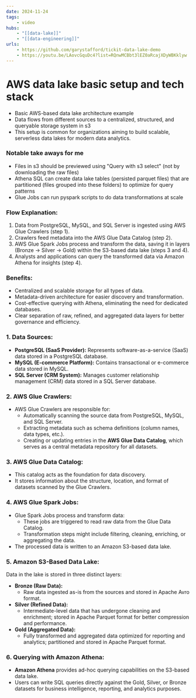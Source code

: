 ```yaml
---
date: 2024-11-24
tags:
    - video
hubs:
    - "[[data-lake]]"
    - "[[data-engineering]]"
urls:
    - https://github.com/garystafford/tickit-data-lake-demo
    - https://youtu.be/LAovcGquDc4?list=RQnwMCBbt3lEZ0aRcajXDyWBKklyw
---
```


# AWS data lake basic setup and tech stack

- Basic AWS-based data lake architecture example
- Data flows from different sources to a centralized, structured, and queryable storage system in s3
- This setup is common for organizations aiming to build scalable, serverless data lakes for modern data analytics.

### **Notable take aways for me**
- Files in s3 should be previewed using "Query with s3 select" (not by downloading the raw files)
- Athena SQL can create data lake tables (persisted parquet files) that are partitioned (files grouped into these folders) to optimize for query patterns
- Glue Jobs can run pyspark scripts to do data transformations at scale

### **Flow Explanation:**
1. Data from PostgreSQL, MySQL, and SQL Server is ingested using AWS Glue Crawlers (step 1).
2. Crawlers feed metadata into the AWS Glue Data Catalog (step 2).
3. AWS Glue Spark Jobs process and transform the data, saving it in layers (Bronze → Silver → Gold) within the S3-based data lake (steps 3 and 4).
4. Analysts and applications can query the transformed data via Amazon Athena for insights (step 4).

### **Benefits:**
   - Centralized and scalable storage for all types of data.
   - Metadata-driven architecture for easier discovery and transformation.
   - Cost-effective querying with Athena, eliminating the need for dedicated databases.
   - Clear separation of raw, refined, and aggregated data layers for better governance and efficiency.

### **1. Data Sources:**
   - **PostgreSQL (SaaS Provider):**
     Represents software-as-a-service (SaaS) data stored in a PostgreSQL database.
   - **MySQL (E-commerce Platform):**
     Contains transactional or e-commerce data stored in MySQL.
   - **SQL Server (CRM System):**
     Manages customer relationship management (CRM) data stored in a SQL Server database.

### **2. AWS Glue Crawlers:**
   - AWS Glue Crawlers are responsible for:
     - Automatically scanning the source data from PostgreSQL, MySQL, and SQL Server.
     - Extracting metadata such as schema definitions (column names, data types, etc.).
     - Creating or updating entries in the **AWS Glue Data Catalog**, which serves as a central metadata repository for all datasets.

### **3. AWS Glue Data Catalog:**
   - This catalog acts as the foundation for data discovery.
   - It stores information about the structure, location, and format of datasets scanned by the Glue Crawlers.

### **4. AWS Glue Spark Jobs:**
   - Glue Spark Jobs process and transform data:
     - These jobs are triggered to read raw data from the Glue Data Catalog.
     - Transformation steps might include filtering, cleaning, enriching, or aggregating the data.
   - The processed data is written to an Amazon S3-based data lake.

### **5. Amazon S3-Based Data Lake:**
   Data in the lake is stored in three distinct layers:
   - **Bronze (Raw Data):**
     - Raw data ingested as-is from the sources and stored in Apache Avro format.
   - **Silver (Refined Data):**
     - Intermediate-level data that has undergone cleaning and enrichment; stored in Apache Parquet format for better compression and performance.
   - **Gold (Aggregated Data):**
     - Fully transformed and aggregated data optimized for reporting and analytics; partitioned and stored in Apache Parquet format.

### **6. Querying with Amazon Athena:**
   - **Amazon Athena** provides ad-hoc querying capabilities on the S3-based data lake.
   - Users can write SQL queries directly against the Gold, Silver, or Bronze datasets for business intelligence, reporting, and analytics purposes.


